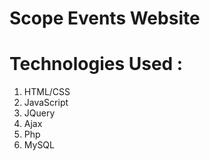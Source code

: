 # Scope Events Website
# Technologies Used :
1. HTML/CSS
2. JavaScript
3. JQuery
4. Ajax
5. Php
6. MySQL
